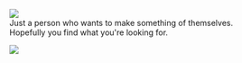
![](https://komarev.com/ghpvc/?username=AE-001-1001&style=plastic)   
Just a person who wants to make something of themselves.    
Hopefully you find what you're looking for.
<!--
**AE-001-1001/AE-001-1001** is a ✨ _special_ ✨ repository because its `README.md` (this file) appears on your GitHub profile.
Here are some ideas to get you started:

- 🔭 I’m currently working on ...
- 🌱 I’m currently learning ...
- 👯 I’m looking to collaborate on ...
- 🤔 I’m looking for help with ...
- 💬 Ask me about ...
- 📫 How to reach me: ...
- 😄 Pronouns: ...
- ⚡ Fun fact: ...
-->
![](https://hit.yhype.me/github/profile?user_id=102845355)    
